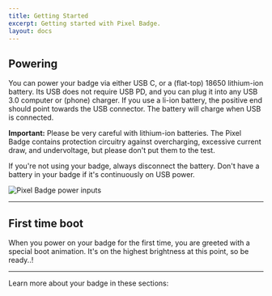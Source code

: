 ```yaml
---
title: Getting Started
excerpt: Getting started with Pixel Badge.
layout: docs
---
```


## Powering
You can power your badge via either USB C, or a (flat-top) 18650 lithium-ion battery. Its USB does not require USB PD, and you can plug it into any USB 3.0 computer or (phone) charger. If you use a li-ion battery, the positive end should point towards the USB connector. The battery will charge when USB is connected.

<div class="note">
<strong>Important:</strong>
Please be very careful with lithium-ion batteries. The Pixel Badge contains protection circuitry against overcharging, excessive current draw, and undervoltage, but please don't put them to the test.

If you're not using your badge, always disconnect the battery. Don't have a battery in your badge if it's continuously on USB power.
</div>

![Pixel Badge power inputs](/images/pixel_badge_back_power.png)

***

## First time boot
When you power on your badge for the first time, you are greeted with a special boot animation. It's on the highest brightness at this point, so be ready..!

***

Learn more about your badge in these sections: